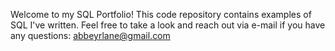 Welcome to my SQL Portfolio!
This code repository contains examples of SQL I've written. Feel free to take a look and reach out via e-mail if you have any questions: abbeyrlane@gmail.com
